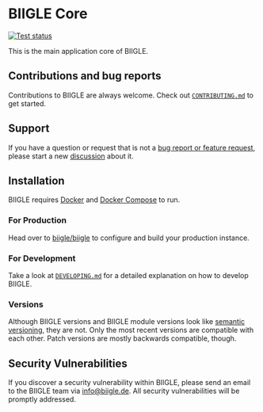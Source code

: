 # BIIGLE Core

[![Test status](https://github.com/biigle/core/workflows/Tests/badge.svg)](https://github.com/biigle/core/actions?query=workflow%3ATests)

This is the main application core of BIIGLE.

## Contributions and bug reports

Contributions to BIIGLE are always welcome. Check out [`CONTRIBUTING.md`](CONTRIBUTING.md) to get started.

## Support

If you have a question or request that is not a [bug report or feature request](CONTRIBUTING.md), please start a new [discussion](https://github.com/biigle/core/discussions) about it.

## Installation

BIIGLE requires [Docker](https://docs.docker.com/install/) and [Docker Compose](https://docs.docker.com/compose/install/) to run.

### For Production

Head over to [biigle/biigle](https://github.com/biigle/biigle) to configure and build your production instance.

### For Development

Take a look at [`DEVELOPING.md`](DEVELOPING.md) for a detailed explanation on how to develop BIIGLE.

### Versions

Although BIIGLE versions and BIIGLE module versions look like [semantic versioning](https://semver.org/), they are not. Only the most recent versions are compatible with each other. Patch versions are mostly backwards compatible, though.

## Security Vulnerabilities

If you discover a security vulnerability within BIIGLE, please send an email to the BIIGLE team via <info@biigle.de>. All security vulnerabilities will be promptly addressed.
